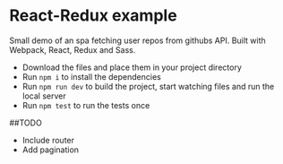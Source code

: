# React-Redux example

Small demo of an spa fetching user repos from githubs API.
Built with Webpack, React, Redux and Sass.

* Download the files and place them in your project directory
* Run `npm i` to install the dependencies
* Run `npm run dev` to build the project, start watching files and run the local server
* Run `npm test` to run the tests once

##TODO

* Include router
* Add pagination
